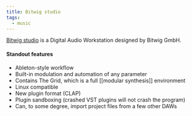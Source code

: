 ```yaml
---
title: Bitwig studio
tags:
  - music
---
```


[Bitwig studio](https://www.bitwig.com/) is a Digital Audio Workstation designed by Bitwig GmbH.
#### Standout features
- Ableton-style workflow
- Built-in modulation and automation of any parameter
- Contains The Grid, which is a full [[modular synthesis]] environment
- Linux compatible
- New plugin format (CLAP)
- Plugin sandboxing (crashed VST plugins will not crash the program)
- Can, to some degree, import project files from a few other DAWs